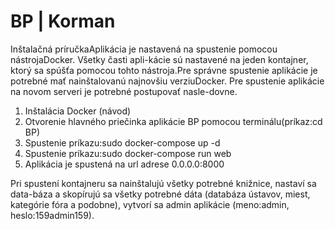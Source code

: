 # BP | Korman

Inštalačná príručkaAplikácia je nastavená na spustenie pomocou nástrojaDocker. Všetky časti apli-kácie sú nastavené na jeden kontajner, ktorý sa spúšťa pomocou tohto nástroja.Pre správne spustenie aplikácie je potrebné mať nainštalovanú najnovšiu verziuDocker. Pre spustenie aplikácie na novom serveri je potrebné postupovať nasle-dovne.

1. Inštalácia Docker (návod)
2. Otvorenie hlavného priečinka aplikácie BP pomocou terminálu(príkaz:cd BP)
3. Spustenie príkazu:sudo docker-compose up -d
4. Spustenie príkazu:sudo docker-compose run web
5. Aplikácia je spustená na url adrese 0.0.0.0:8000

Pri spustení kontajneru sa nainštalujú všetky potrebné knižnice, nastaví sa data-báza a skopírujú sa všetky potrebné dáta (databáza ústavov, miest, kategórie fóra a podobne), vytvorí sa admin aplikácie (meno:admin, heslo:159admin159).
